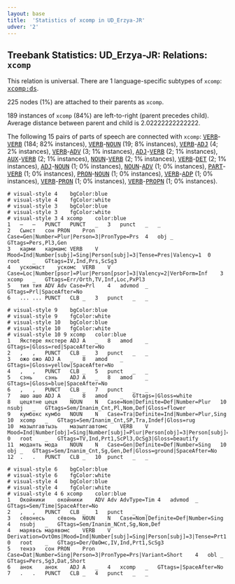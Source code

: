 ```yaml
---
layout: base
title:  'Statistics of xcomp in UD_Erzya-JR'
udver: '2'
---
```


## Treebank Statistics: UD_Erzya-JR: Relations: `xcomp`

This relation is universal.
There are 1 language-specific subtypes of `xcomp`: <tt><a href="myv_jr-dep-xcomp-ds.html">xcomp:ds</a></tt>.

225 nodes (1%) are attached to their parents as `xcomp`.

189 instances of `xcomp` (84%) are left-to-right (parent precedes child).
Average distance between parent and child is 2.02222222222222.

The following 15 pairs of parts of speech are connected with `xcomp`: <tt><a href="myv_jr-pos-VERB.html">VERB</a></tt>-<tt><a href="myv_jr-pos-VERB.html">VERB</a></tt> (184; 82% instances), <tt><a href="myv_jr-pos-VERB.html">VERB</a></tt>-<tt><a href="myv_jr-pos-NOUN.html">NOUN</a></tt> (19; 8% instances), <tt><a href="myv_jr-pos-VERB.html">VERB</a></tt>-<tt><a href="myv_jr-pos-ADJ.html">ADJ</a></tt> (4; 2% instances), <tt><a href="myv_jr-pos-VERB.html">VERB</a></tt>-<tt><a href="myv_jr-pos-ADV.html">ADV</a></tt> (3; 1% instances), <tt><a href="myv_jr-pos-ADJ.html">ADJ</a></tt>-<tt><a href="myv_jr-pos-VERB.html">VERB</a></tt> (2; 1% instances), <tt><a href="myv_jr-pos-AUX.html">AUX</a></tt>-<tt><a href="myv_jr-pos-VERB.html">VERB</a></tt> (2; 1% instances), <tt><a href="myv_jr-pos-NOUN.html">NOUN</a></tt>-<tt><a href="myv_jr-pos-VERB.html">VERB</a></tt> (2; 1% instances), <tt><a href="myv_jr-pos-VERB.html">VERB</a></tt>-<tt><a href="myv_jr-pos-DET.html">DET</a></tt> (2; 1% instances), <tt><a href="myv_jr-pos-ADJ.html">ADJ</a></tt>-<tt><a href="myv_jr-pos-NOUN.html">NOUN</a></tt> (1; 0% instances), <tt><a href="myv_jr-pos-NOUN.html">NOUN</a></tt>-<tt><a href="myv_jr-pos-ADV.html">ADV</a></tt> (1; 0% instances), <tt><a href="myv_jr-pos-PART.html">PART</a></tt>-<tt><a href="myv_jr-pos-VERB.html">VERB</a></tt> (1; 0% instances), <tt><a href="myv_jr-pos-PRON.html">PRON</a></tt>-<tt><a href="myv_jr-pos-NOUN.html">NOUN</a></tt> (1; 0% instances), <tt><a href="myv_jr-pos-VERB.html">VERB</a></tt>-<tt><a href="myv_jr-pos-ADP.html">ADP</a></tt> (1; 0% instances), <tt><a href="myv_jr-pos-VERB.html">VERB</a></tt>-<tt><a href="myv_jr-pos-PRON.html">PRON</a></tt> (1; 0% instances), <tt><a href="myv_jr-pos-VERB.html">VERB</a></tt>-<tt><a href="myv_jr-pos-PROPN.html">PROPN</a></tt> (1; 0% instances).


~~~ conllu
# visual-style 4	bgColor:blue
# visual-style 4	fgColor:white
# visual-style 3	bgColor:blue
# visual-style 3	fgColor:white
# visual-style 3 4 xcomp	color:blue
1	―	―	PUNCT	PUNCT	_	3	punct	_	_
2	Сынст	сон	PRON	Pron	Case=Gen|Number=Plur|Person=3|PronType=Prs	4	obj	_	GTtags=Pers,Pl3,Gen
3	карми	кармамс	VERB	V	Mood=Ind|Number[subj]=Sing|Person[subj]=3|Tense=Pres|Valency=1	0	root	_	GTtags=IV,Ind,Prs,ScSg3
4	ускомаст	ускомс	VERB	V	Case=Loc|Number[psor]=Plur|Person[psor]=3|Valency=2|VerbForm=Inf	3	xcomp	_	GTtags=Err/Orth,TV,Inf,Loc,PxPl3
5	тия	тия	ADV	Adv	Case=Prl	4	advmod	_	GTtags=Prl|SpaceAfter=No
6	...	...	PUNCT	CLB	_	3	punct	_	_

~~~


~~~ conllu
# visual-style 9	bgColor:blue
# visual-style 9	fgColor:white
# visual-style 10	bgColor:blue
# visual-style 10	fgColor:white
# visual-style 10 9 xcomp	color:blue
1	Якстере	якстере	ADJ	A	_	8	amod	_	GTtags=|Gloss=red|SpaceAfter=No
2	,	,	PUNCT	CLB	_	3	punct	_	_
3	ожо	ожо	ADJ	A	_	8	amod	_	GTtags=|Gloss=yellow|SpaceAfter=No
4	,	,	PUNCT	CLB	_	5	punct	_	_
5	сэнь	сэнь	ADJ	A	_	8	amod	_	GTtags=|Gloss=blue|SpaceAfter=No
6	,	,	PUNCT	CLB	_	7	punct	_	_
7	ашо	ашо	ADJ	A	_	8	amod	_	GTtags=|Gloss=white
8	цецятне	цеця	NOUN	N	Case=Nom|Definite=Def|Number=Plur	10	nsubj	_	GTtags=Sem/Inanim_Cnt,Pl,Nom,Def|Gloss=flower
9	кумбокс	кумбо	NOUN	N	Case=Tra|Definite=Ind|Number=Plur,Sing	10	xcomp	_	GTtags=Sem/Inanim_Cnt,SP,Tra,Indef|Gloss=rug
10	мазылгавтызь	мазылгавтомс	VERB	V	Mood=Ind|Number[obj]=Sing|Number[subj]=Plur|Person[obj]=3|Person[subj]=3|Tense=Prt1|Valency=2	0	root	_	GTtags=TV,Ind,Prt1,ScPl3,OcSg3|Gloss=beautify
11	моданть	мода	NOUN	N	Case=Gen|Definite=Def|Number=Sing	10	obj	_	GTtags=Sem/Inanim_Cnt,Sg,Gen,Def|Gloss=ground|SpaceAfter=No
12	.	.	PUNCT	CLB	_	10	punct	_	_

~~~


~~~ conllu
# visual-style 6	bgColor:blue
# visual-style 6	fgColor:white
# visual-style 4	bgColor:blue
# visual-style 4	fgColor:white
# visual-style 4 6 xcomp	color:blue
1	Окойники	окойники	ADV	Adv	AdvType=Tim	4	advmod	_	GTtags=Sem/Time|SpaceAfter=No
2	,	,	PUNCT	CLB	_	1	punct	_	_
3	сёвонесь	сёвонь	NOUN	N	Case=Nom|Definite=Def|Number=Sing	4	nsubj	_	GTtags=Sem/Inanim_NCnt,Sg,Nom,Def
4	марявсь	марявомс	VERB	V	Derivation=OvtOms|Mood=Ind|Number[subj]=Sing|Person[subj]=3|Tense=Prt1|Valency=1	0	root	_	GTtags=Der/ОвОмс,IV,Ind,Prt1,ScSg3
5	тензэ	сон	PRON	Pron	Case=Dat|Number=Sing|Person=3|PronType=Prs|Variant=Short	4	obl	_	GTtags=Pers,Sg3,Dat,Short
6	анок	анок	ADJ	A	_	4	xcomp	_	GTtags=|SpaceAfter=No
7	.	.	PUNCT	CLB	_	4	punct	_	_

~~~


